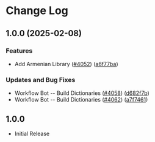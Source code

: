 # Change Log

## 1.0.0 (2025-02-08)


### Features

* Add Armenian Library ([#4052](https://github.com/khulnasoft/codetypo-dicts/issues/4052)) ([a6f77ba](https://github.com/khulnasoft/codetypo-dicts/commit/a6f77baa4da10c4a45cd5d833ed6b2e0f8d21bf7))


### Updates and Bug Fixes

* Workflow Bot -- Build Dictionaries ([#4058](https://github.com/khulnasoft/codetypo-dicts/issues/4058)) ([d682f7b](https://github.com/khulnasoft/codetypo-dicts/commit/d682f7b14b9a7f10acb31fb782438225fa4bef14))
* Workflow Bot -- Build Dictionaries ([#4062](https://github.com/khulnasoft/codetypo-dicts/issues/4062)) ([a7f7461](https://github.com/khulnasoft/codetypo-dicts/commit/a7f74615a64427e63925673ed99d1fd5aa926a3a))

## 1.0.0

- Initial Release
